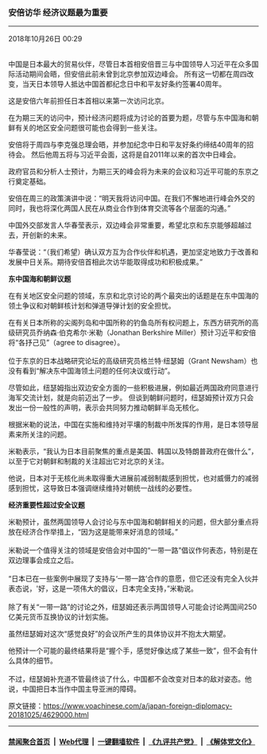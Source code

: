 ### 安倍访华 经济议题最为重要 
------------------------

<div class="published">
 <span class="date" title="中国时间">
  <time datetime="2018-10-26T00:29:21+08:00">
   2018年10月26日 00:29
  </time>
 </span>
</div>
<br/>
<div class="wsw">
 <p>
  中国是日本最大的贸易伙伴，尽管日本首相安倍晋三与中国领导人习近平在众多国际活动期间会晤，但安倍此前未曾到北京参加双边峰会。 所有这一切都在周四改变，当天日本领导人抵达中国首都纪念日中和平友好条约签署40周年。
 </p>
 <p>
  这是安倍六年前担任日本首相以来第一次访问北京。
 </p>
 <p>
  在为期三天的访问中，预计经济问题将成为讨论的首要为题，尽管与东中国海和朝鲜有关的地区安全问题很可能也会得到一些关注。
 </p>
 <p>
  安倍将于周四与李克强总理会晤，并参加纪念中日和平友好条约缔结40周年的招待会。 然后他周五将与习近平会面，这将是自2011年以来的首次中日峰会。
 </p>
 <p>
  政府官员和分析人士预计，为期三天的峰会将为未来的会议和习近平可能的东京之行奠定基础。
 </p>
 <p>
  安倍在周三的政策演讲中说：“明天我将访问中国。在我们不懈地进行峰会外交的同时，我也将深化两国人民在从商业合作到体育交流等各个层面的沟通。”
 </p>
 <p>
  中国外交部发言人华春莹表示，双边峰会非常重要，希望北京和东京能够超越过去，开创新的未来。
 </p>
 <p>
  华春莹说：“（我们希望）确认双方互为合作伙伴和机遇，更加坚定地致力于改善和发展中日关系。期待安倍首相此次访华能取得成功和积极成果。”
 </p>
 <p>
  <strong>
   东中国海和朝鲜议题
  </strong>
 </p>
 <p>
  在有关地区安全问题的领域，东京和北京讨论的两个最突出的话题是在东中国海的领土争议和对朝鲜核计划和弹道导弹计划的安全担忧。
 </p>
 <p>
  在有关日本所称的尖阁列岛和中国所称的钓鱼岛所有权问题上，东西方研究所的高级研究员乔纳森·伯克希尔·米勒（Jonathan Berkshire Miller）预计习近平和安倍将“各抒己见”（agree to disagree）。
  <br/>
  <br/>
  位于东京的日本战略研究论坛的高级研究员格兰特·纽瑟姆（Grant Newsham）也没有看到“解决东中国海领土问题的任何决议或行动”。
 </p>
 <p>
  尽管如此，纽瑟姆指出双边安全方面的一些积极进展，例如最近两国政府同意进行海军交流计划，就是向前迈出了一步。 但谈到朝鲜问题时，纽瑟姆预计双方只会发出一份一般性的声明，表示会共同努力推动朝鲜半岛无核化。
 </p>
 <p>
  根据米勒的说法，中国在实施和维持对平壤的制裁中所发挥的作用，是日本领导层素来所关注的问题。
 </p>
 <p>
  米勒表示，“我认为日本目前聚焦的重点是美国、韩国以及特朗普政府在做什么”，以至于它对朝鲜和制裁的关注超出它对北京的关注。
 </p>
 <p>
  他说，日本对于无核化尚未取得重大进展前减弱制裁感到担忧，也对威慑力的减弱感到担忧，这导致日本强调继续维持对朝统一战线的必要性。
 </p>
 <p>
  <strong>
   经济重要性超过安全议题
  </strong>
 </p>
 <p>
  米勒预计，虽然两国领导人会讨论与东中国海和朝鲜相关的问题，但大部分重点将放在经济合作举措上，“因为这是能带来好消息的领域。”
  <br/>
  <br/>
  米勒说一个值得关注的领域是安倍会对中国的“一带一路”倡议作何表态，特别是在双边理事会成立之后。
  <br/>
  <br/>
  “日本已在一些案例中展现了支持与‘一带一路’合作的意愿，但它还没有完全入伙并表态说，'好，这是一项伟大的倡议，日本完全支持，”米勒说。
  <br/>
  <br/>
  除了有关“一带一路”的讨论之外，纽瑟姆还表示两国领导人可能会讨论两国间250亿美元货币互换协议的计划实施。
 </p>
 <p>
  虽然纽瑟姆对这次“感觉良好”的会议所产生的具体协议并不抱太大期望。
 </p>
 <p>
  他预计一个可能的最终结果将是“握个手，感觉好像达成了某些一致”，但不会有什么具体的细节。
  <br/>
  <br/>
  不过，纽瑟姆补充道不管最终谈了什么，中国都不会改变对日本的敌对姿态。他说，中国把日本当作中国主导亚洲的障碍。
 </p>
 <p>
 </p>
</div>

原文链接：https://www.voachinese.com/a/japan-foreign-diplomacy-20181025/4629000.html


------------------------
#### [禁闻聚合首页](https://github.com/gfw-breaker/banned-news/blob/master/README.md) &nbsp;|&nbsp; [Web代理](https://github.com/gfw-breaker/open-proxy/blob/master/README.md) &nbsp;|&nbsp;  [一键翻墙软件](https://github.com/gfw-breaker/nogfw/blob/master/README.md) &nbsp;|&nbsp; [《九评共产党》](https://github.com/gfw-breaker/9ping.md/blob/master/README.md#九评之一评共产党是什么) &nbsp;|&nbsp; [《解体党文化》](https://github.com/gfw-breaker/jtdwh.md/blob/master/README.md#绪论)